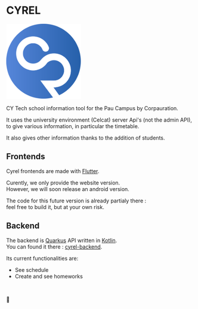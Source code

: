 # CYREL

<img src="cyrelIcon.png" width="200"/>

CY Tech school information tool for the Pau Campus by Corpauration.

It uses the university environment (Celcat) server Api's (not the admin API), to give various information, in particular
the timetable.

It also gives other information thanks to the addition of students.

## Frontends

Cyrel frontends are made with [Flutter](https://flutter.dev/).

Curently, we only provide the website version.  
However, we will soon release an android version.  

The code for this future version is already partialy there :   
feel free to build it, but at your own risk.

## Backend

The backend is [Quarkus](https://quarkus.io/) API written in [Kotlin](https://kotlinlang.org/).   
You can found it there : [cyrel-backend](https://github.com/Corpauration/cyrel-backend).

Its current functionalities are:  

- See schedule
- Create and see homeworks


&nbsp;
&nbsp;

🧃
